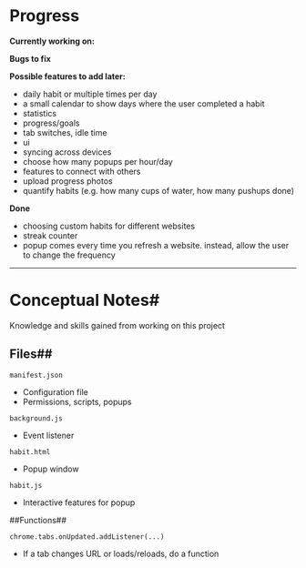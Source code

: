 # Progress #

**Currently working on:**


**Bugs to fix**

**Possible features to add later:**
* daily habit or multiple times per day
* a small calendar to show days where the user completed a habit
* statistics
* progress/goals
* tab switches, idle time
* ui
* syncing across devices
* choose how many popups per hour/day
* features to connect with others
* upload progress photos
* quantify habits (e.g. how many cups of water, how many pushups done)

**Done**
* choosing custom habits for different websites
* streak counter
* popup comes every time you refresh a website. instead, allow the user to change the frequency

-----------------------------

# Conceptual Notes#

Knowledge and skills gained from working on this project

## Files##

```manifest.json```
* Configuration file
* Permissions, scripts, popups

```background.js```
* Event listener

```habit.html```
* Popup window

```habit.js```
* Interactive features for popup

##Functions##

```chrome.tabs.onUpdated.addListener(...)```
* If a tab changes URL or loads/reloads, do a function